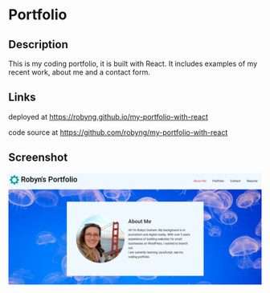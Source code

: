 # Portfolio

## Description
This is my coding portfolio, it is built with React. It includes examples of my recent work, about me and a contact form.

## Links
deployed at 
https://robyng.github.io/my-portfolio-with-react

code source at
https://github.com/robyng/my-portfolio-with-react


## Screenshot
![App Screenshot](./src/assets/images/jelly-shot.png)